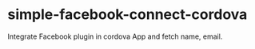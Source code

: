 simple-facebook-connect-cordova
===============================

Integrate Facebook plugin in cordova App and fetch name, email.
